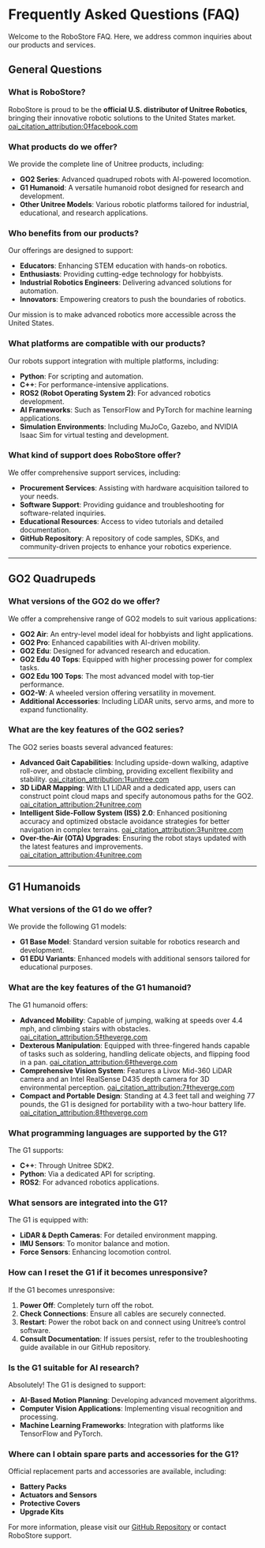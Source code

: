 # Frequently Asked Questions (FAQ)

Welcome to the RoboStore FAQ. Here, we address common inquiries about our products and services.

## General Questions

### What is RoboStore?

RoboStore is proud to be the **official U.S. distributor of Unitree Robotics**, bringing their innovative robotic solutions to the United States market.  [oai_citation_attribution:0‡facebook.com](https://www.facebook.com/photo.php?eid=ARAUFo32av6zq0xPI40FDocsCsksOn1CF4CgXuKiaUXjOLK3ttE9RvfBVTOjE1T_KuF_UmgZbskAWs4e&fbid=122122524452086871&set=a.122122514774086871&type=3&utm_source=chatgpt.com)

### What products do we offer?

We provide the complete line of Unitree products, including:

- **GO2 Series**: Advanced quadruped robots with AI-powered locomotion.
- **G1 Humanoid**: A versatile humanoid robot designed for research and development.
- **Other Unitree Models**: Various robotic platforms tailored for industrial, educational, and research applications.

### Who benefits from our products?

Our offerings are designed to support:

- **Educators**: Enhancing STEM education with hands-on robotics.
- **Enthusiasts**: Providing cutting-edge technology for hobbyists.
- **Industrial Robotics Engineers**: Delivering advanced solutions for automation.
- **Innovators**: Empowering creators to push the boundaries of robotics.

Our mission is to make advanced robotics more accessible across the United States.

### What platforms are compatible with our products?

Our robots support integration with multiple platforms, including:

- **Python**: For scripting and automation.
- **C++**: For performance-intensive applications.
- **ROS2 (Robot Operating System 2)**: For advanced robotics development.
- **AI Frameworks**: Such as TensorFlow and PyTorch for machine learning applications.
- **Simulation Environments**: Including MuJoCo, Gazebo, and NVIDIA Isaac Sim for virtual testing and development.

### What kind of support does RoboStore offer?

We offer comprehensive support services, including:

- **Procurement Services**: Assisting with hardware acquisition tailored to your needs.
- **Software Support**: Providing guidance and troubleshooting for software-related inquiries.
- **Educational Resources**: Access to video tutorials and detailed documentation.
- **GitHub Repository**: A repository of code samples, SDKs, and community-driven projects to enhance your robotics experience.

---

## GO2 Quadrupeds

### What versions of the GO2 do we offer?

We offer a comprehensive range of GO2 models to suit various applications:

- **GO2 Air**: An entry-level model ideal for hobbyists and light applications.
- **GO2 Pro**: Enhanced capabilities with AI-driven mobility.
- **GO2 Edu**: Designed for advanced research and education.
- **GO2 Edu 40 Tops**: Equipped with higher processing power for complex tasks.
- **GO2 Edu 100 Tops**: The most advanced model with top-tier performance.
- **GO2-W**: A wheeled version offering versatility in movement.
- **Additional Accessories**: Including LiDAR units, servo arms, and more to expand functionality.

### What are the key features of the GO2 series?

The GO2 series boasts several advanced features:

- **Advanced Gait Capabilities**: Including upside-down walking, adaptive roll-over, and obstacle climbing, providing excellent flexibility and stability.  [oai_citation_attribution:1‡unitree.com](https://www.unitree.com/go2?utm_source=chatgpt.com)
- **3D LiDAR Mapping**: With L1 LiDAR and a dedicated app, users can construct point cloud maps and specify autonomous paths for the GO2.  [oai_citation_attribution:2‡unitree.com](https://www.unitree.com/go2?utm_source=chatgpt.com)
- **Intelligent Side-Follow System (ISS) 2.0**: Enhanced positioning accuracy and optimized obstacle avoidance strategies for better navigation in complex terrains.  [oai_citation_attribution:3‡unitree.com](https://www.unitree.com/go2?utm_source=chatgpt.com)
- **Over-the-Air (OTA) Upgrades**: Ensuring the robot stays updated with the latest features and improvements.  [oai_citation_attribution:4‡unitree.com](https://www.unitree.com/go2?utm_source=chatgpt.com)

---

## G1 Humanoids

### What versions of the G1 do we offer?

We provide the following G1 models:

- **G1 Base Model**: Standard version suitable for robotics research and development.
- **G1 EDU Variants**: Enhanced models with additional sensors tailored for educational purposes.

### What are the key features of the G1 humanoid?

The G1 humanoid offers:

- **Advanced Mobility**: Capable of jumping, walking at speeds over 4.4 mph, and climbing stairs with obstacles.  [oai_citation_attribution:5‡theverge.com](https://www.theverge.com/2024/8/19/24223629/unitree-g1-robot-humanoid-price-release?utm_source=chatgpt.com)
- **Dexterous Manipulation**: Equipped with three-fingered hands capable of tasks such as soldering, handling delicate objects, and flipping food in a pan.  [oai_citation_attribution:6‡theverge.com](https://www.theverge.com/2024/8/19/24223629/unitree-g1-robot-humanoid-price-release?utm_source=chatgpt.com)
- **Comprehensive Vision System**: Features a Livox Mid-360 LiDAR camera and an Intel RealSense D435 depth camera for 3D environmental perception.  [oai_citation_attribution:7‡theverge.com](https://www.theverge.com/2024/8/19/24223629/unitree-g1-robot-humanoid-price-release?utm_source=chatgpt.com)
- **Compact and Portable Design**: Standing at 4.3 feet tall and weighing 77 pounds, the G1 is designed for portability with a two-hour battery life.  [oai_citation_attribution:8‡theverge.com](https://www.theverge.com/2024/8/19/24223629/unitree-g1-robot-humanoid-price-release?utm_source=chatgpt.com)

### What programming languages are supported by the G1?

The G1 supports:

- **C++**: Through Unitree SDK2.
- **Python**: Via a dedicated API for scripting.
- **ROS2**: For advanced robotics applications.

### What sensors are integrated into the G1?

The G1 is equipped with:

- **LiDAR & Depth Cameras**: For detailed environment mapping.
- **IMU Sensors**: To monitor balance and motion.
- **Force Sensors**: Enhancing locomotion control.

### How can I reset the G1 if it becomes unresponsive?

If the G1 becomes unresponsive:

1. **Power Off**: Completely turn off the robot.
2. **Check Connections**: Ensure all cables are securely connected.
3. **Restart**: Power the robot back on and connect using Unitree’s control software.
4. **Consult Documentation**: If issues persist, refer to the troubleshooting guide available in our GitHub repository.

### Is the G1 suitable for AI research?

Absolutely! The G1 is designed to support:

- **AI-Based Motion Planning**: Developing advanced movement algorithms.
- **Computer Vision Applications**: Implementing visual recognition and processing.
- **Machine Learning Frameworks**: Integration with platforms like TensorFlow and PyTorch.

### Where can I obtain spare parts and accessories for the G1?

Official replacement parts and accessories are available, including:

- **Battery Packs**
- **Actuators and Sensors**
- **Protective Covers**
- **Upgrade Kits**

For more information, please visit our [GitHub Repository](#) or contact RoboStore support.
